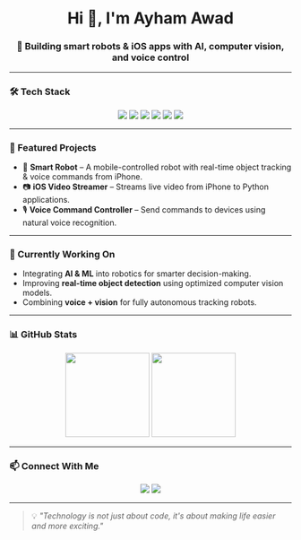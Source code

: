 <!-- Profile Header -->
<h1 align="center">Hi 👋, I'm Ayham Awad</h1>
<h3 align="center">🚀 Building smart robots & iOS apps with AI, computer vision, and voice control</h3>

---

### 🛠 Tech Stack
<p align="center">
  <!-- Languages -->
  <img src="https://img.shields.io/badge/Python-3776AB?style=for-the-badge&logo=python&logoColor=white"/>
  <img src="https://img.shields.io/badge/Swift-FA7343?style=for-the-badge&logo=swift&logoColor=white"/>
  <img src="https://img.shields.io/badge/C++-00599C?style=for-the-badge&logo=cplusplus&logoColor=white"/>
  <!-- Tools -->
  <img src="https://img.shields.io/badge/Xcode-1575F9?style=for-the-badge&logo=xcode&logoColor=white"/>
  <img src="https://img.shields.io/badge/OpenCV-5C3EE8?style=for-the-badge&logo=opencv&logoColor=white"/>
  <img src="https://img.shields.io/badge/Raspberry%20Pi-A22846?style=for-the-badge&logo=raspberrypi&logoColor=white"/>
</p>

---

### 📌 Featured Projects
- 🤖 **Smart Robot** – A mobile-controlled robot with real-time object tracking & voice commands from iPhone.
- 📷 **iOS Video Streamer** – Streams live video from iPhone to Python applications.
- 🎙 **Voice Command Controller** – Send commands to devices using natural voice recognition.

---

### 🌱 Currently Working On
- Integrating **AI & ML** into robotics for smarter decision-making.
- Improving **real-time object detection** using optimized computer vision models.
- Combining **voice + vision** for fully autonomous tracking robots.

---

### 📊 GitHub Stats
<p align="center">
  <img src="https://github-readme-stats.vercel.app/api?username=ayhamawad&show_icons=true&theme=tokyonight" height="150"/>
  <img src="https://github-readme-stats.vercel.app/api/top-langs/?username=ayhamawad&layout=compact&theme=tokyonight" height="150"/>
</p>

---

### 📫 Connect With Me
<p align="center">
  <a href="https://github.com/ayhamawad"><img src="https://img.shields.io/badge/GitHub-000000?style=for-the-badge&logo=github&logoColor=white"/></a>
  <a href="mailto:ayham@example.com"><img src="https://img.shields.io/badge/Email-D14836?style=for-the-badge&logo=gmail&logoColor=white"/></a>
</p>

---

> 💡 *"Technology is not just about code, it's about making life easier and more exciting."*
